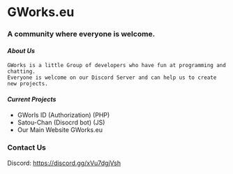 # GWorks.eu

### A community where everyone is welcome.


#### _About Us_
```
GWorks is a little Group of developers who have fun at programming and chatting. 
Everyone is welcome on our Discord Server and can help us to create new projects. 
```


#### _Current Projects_

- GWorls ID (Authorization) (PHP) 
- Satou-Chan (Disocrd bot) (JS) 
- Our Main Website GWorks.eu

### __Contact Us__
Discord: https://discord.gg/xVu7dgjVsh

